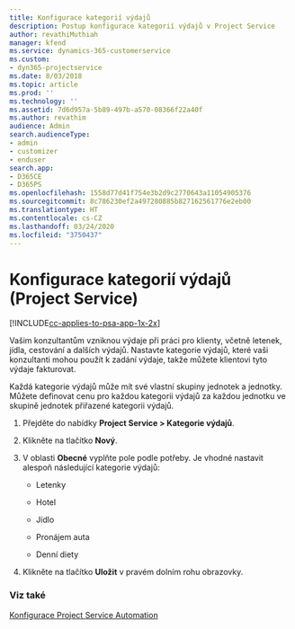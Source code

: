 ```yaml
---
title: Konfigurace kategorií výdajů
description: Postup konfigurace kategorií výdajů v Project Service
author: revathiMuthiah
manager: kfend
ms.service: dynamics-365-customerservice
ms.custom:
- dyn365-projectservice
ms.date: 8/03/2018
ms.topic: article
ms.prod: ''
ms.technology: ''
ms.assetid: 7d6d957a-5b89-497b-a570-08366f22a40f
ms.author: revathim
audience: Admin
search.audienceType:
- admin
- customizer
- enduser
search.app:
- D365CE
- D365PS
ms.openlocfilehash: 1558d77d41f754e3b2d9c2770643a11054905376
ms.sourcegitcommit: 8c786230ef2a497280885b827162561776e2eb00
ms.translationtype: HT
ms.contentlocale: cs-CZ
ms.lasthandoff: 03/24/2020
ms.locfileid: "3750437"
---
```

# <a name="configure-expense-categories-project-service"></a>Konfigurace kategorií výdajů (Project Service)

[!INCLUDE[cc-applies-to-psa-app-1x-2x](../includes/cc-applies-to-psa-app-1x-2x.md)]

Vašim konzultantům vzniknou výdaje při práci pro klienty, včetně letenek, jídla, cestování a dalších výdajů. Nastavte kategorie výdajů, které vaši konzultanti mohou použít k zadání výdaje, takže můžete klientovi tyto výdaje fakturovat.  
  
Každá kategorie výdajů může mít své vlastní skupiny jednotek a jednotky. Můžete definovat cenu pro každou kategorii výdajů za každou jednotku ve skupině jednotek přiřazené kategorii výdajů.  
  
1.  Přejděte do nabídky **Project Service > Kategorie výdajů**.  
  
2.  Klikněte na tlačítko **Nový**.  
  
3.  V oblasti **Obecné** vyplňte pole podle potřeby. Je vhodné nastavit alespoň následující kategorie výdajů:  
  
    -   Letenky  
  
    -   Hotel  
  
    -   Jídlo  
  
    -   Pronájem auta  
  
    -   Denní diety  
  
4.  Klikněte na tlačítko **Uložit** v pravém dolním rohu obrazovky.  
  
### <a name="see-also"></a>Viz také  
 [Konfigurace Project Service Automation](../project-service/configure.md)
